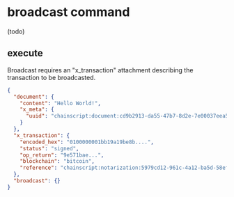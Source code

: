 # broadcast command

(todo)

## execute

Broadcast requires an "x_transaction" attachment describing the transaction to be broadcasted.

```JSON
{
  "document": {
    "content": "Hello World!",
    "x_meta": {
      "uuid": "chainscript:document:cd9b2913-da55-47b7-8d2e-7e00037eea54"
    }
  },
  "x_transaction": {
    "encoded_hex": "0100000001bb19a19be8b....",
    "status": "signed",
    "op_return": "9e571bae...",
    "blockchain": "bitcoin",
    "reference": "chainscript:notarization:5979cd12-961c-4a12-ba5d-58efaa3b751d"
  },
  "broadcast": {}
}
```

